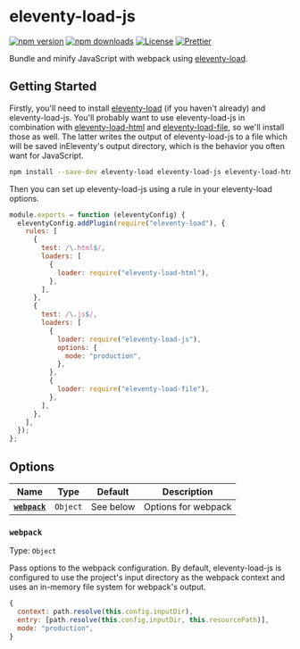 # eleventy-load-js

[![npm version][npm-version-src]][npm-version-href]
[![npm downloads][npm-downloads-src]][npm-downloads-href]
[![License][license-src]][license-href]
[![Prettier][prettier-src]][prettier-href]

Bundle and minify JavaScript with webpack using [eleventy-load](https://github.com/gregives/eleventy-load).

## Getting Started

Firstly, you'll need to install [eleventy-load](https://github.com/gregives/eleventy-load) (if you haven't already) and eleventy-load-js. You'll probably want to use eleventy-load-js in combination with [eleventy-load-html](https://github.com/gregives/eleventy-load-html) and [eleventy-load-file](https://github.com/gregives/eleventy-load-file), so we'll install those as well. The latter writes the output of eleventy-load-js to a file which will be saved inEleventy's output directory, which is the behavior you often want for JavaScript.

```sh
npm install --save-dev eleventy-load eleventy-load-js eleventy-load-html eleventey-load-file
```

Then you can set up eleventy-load-js using a rule in your eleventy-load options.

```js
module.exports = function (eleventyConfig) {
  eleventyConfig.addPlugin(require("eleventy-load"), {
    rules: [
      {
        test: /\.html$/,
        loaders: [
          {
            loader: require("eleventy-load-html"),
          },
        ],
      },
      {
        test: /\.js$/,
        loaders: [
          {
            loader: require("eleventy-load-js"),
            options: {
              mode: "production",
            },
          },
          {
            loader: require("eleventy-load-file"),
          },
        ],
      },
    ],
  });
};
```

## Options

| Name                   | Type     | Default   | Description         |
| ---------------------- | -------- | --------- | ------------------- |
| [**`webpack`**](#name) | `Object` | See below | Options for webpack |

### `webpack`

Type: `Object`

Pass options to the webpack configuration. By default, eleventy-load-js is configured to use the project's input directory as the webpack context and uses an in-memory file system for webpack's output.

```js
{
  context: path.resolve(this.config.inputDir),
  entry: [path.resolve(this.config.inputDir, this.resourcePath)],
  mode: "production",
}
```

<!-- References -->

[npm-version-src]: https://img.shields.io/npm/v/eleventy-load-js/latest.svg
[npm-version-href]: https://npmjs.com/package/eleventy-load-js
[npm-downloads-src]: https://img.shields.io/npm/dt/eleventy-load-js.svg
[npm-downloads-href]: https://npmjs.com/package/eleventy-load-js
[license-src]: https://img.shields.io/npm/l/eleventy-load-js.svg
[license-href]: https://npmjs.com/package/eleventy-load-js
[prettier-src]: https://img.shields.io/badge/code_style-prettier-ff69b4.svg
[prettier-href]: https://github.com/prettier/prettier
